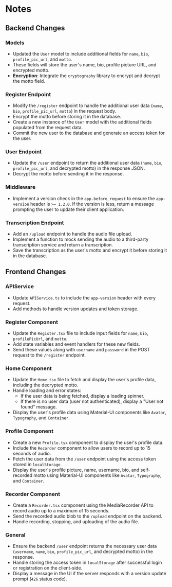 # Notes

## Backend Changes

### Models

- Updated the `User` model to include additional fields for `name`, `bio`, `profile_pic_url`, and `motto`.
- These fields will store the user's name, bio, profile picture URL, and encrypted motto.
- **Encryption**: Integrate the `cryptography` library to encrypt and decrypt the motto field.

### Register Endpoint

- Modify the `/register` endpoint to handle the additional user data (`name`, `bio`, `profile_pic_url`, `motto`) in the request body.
- Encrypt the motto before storing it in the database.
- Create a new instance of the `User` model with the additional fields populated from the request data.
- Commit the new user to the database and generate an access token for the user.

### User Endpoint

- Update the `/user` endpoint to return the additional user data (`name`, `bio`, `profile_pic_url`, and decrypted motto) in the response JSON.
- Decrypt the motto before sending it in the response.

### Middleware

- Implement a version check in the `app.before_request` to ensure the `app-version` header is `>= 1.2.0`. If the version is less, return a message prompting the user to update their client application.

### Transcription Endpoint

- Add an `/upload` endpoint to handle the audio file upload.
- Implement a function to mock sending the audio to a third-party transcription service and return a transcription.
- Save the transcription as the user's motto and encrypt it before storing it in the database.

## Frontend Changes

### APIService

- Update `APIService.ts` to include the `app-version` header with every request.
- Add methods to handle version updates and token storage.

### Register Component

- Update the `Register.tsx` file to include input fields for `name`, `bio`, `profilePicUrl`, and `motto`.
- Add state variables and event handlers for these new fields.
- Send these values along with `username` and `password` in the POST request to the `/register` endpoint.

### Home Component

- Update the `Home.tsx` file to fetch and display the user's profile data, including the decrypted motto.
- Handle loading and error states:
  - If the user data is being fetched, display a loading spinner.
  - If there is no user data (user not authenticated), display a "User not found" message.
- Display the user's profile data using Material-UI components like `Avatar`, `Typography`, and `Container`.

### Profile Component

- Create a new `Profile.tsx` component to display the user's profile data.
- Include the `Recorder` component to allow users to record up to 15 seconds of audio.
- Fetch the user data from the `/user` endpoint using the access token stored in `localStorage`.
- Display the user's profile picture, name, username, bio, and self-recorded motto using Material-UI components like `Avatar`, `Typography`, and `Container`.

### Recorder Component

- Create a `Recorder.tsx` component using the MediaRecorder API to record audio up to a maximum of 15 seconds.
- Send the recorded audio blob to the `/upload` endpoint on the backend.
- Handle recording, stopping, and uploading of the audio file.

### General

- Ensure the backend `/user` endpoint returns the necessary user data (`username`, `name`, `bio`, `profile_pic_url`, and decrypted motto) in the response.
- Handle storing the access token in `localStorage` after successful login or registration on the client-side.
- Display a message in the UI if the server responds with a version update prompt (`426` status code).
